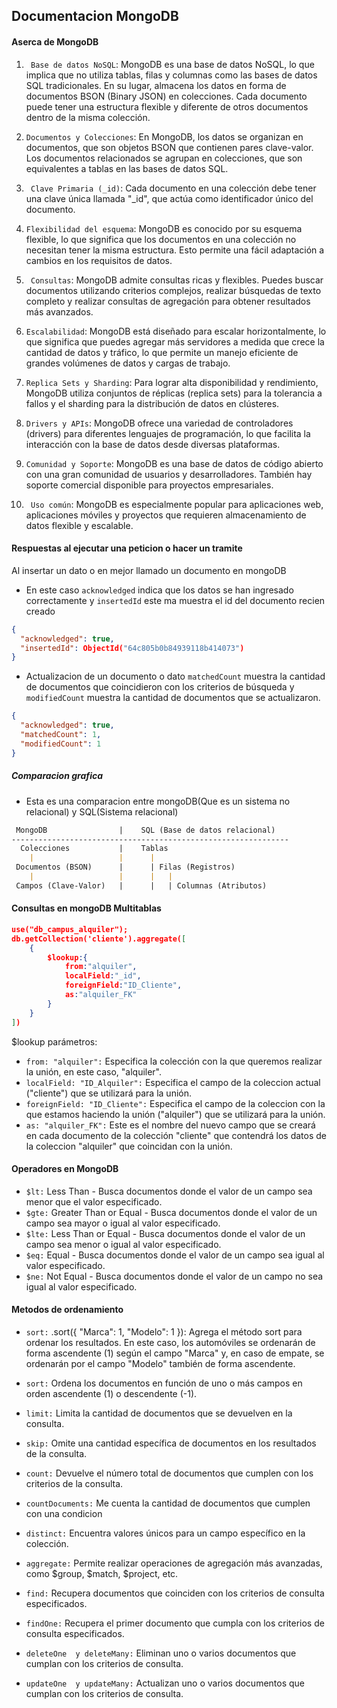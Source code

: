 ## Documentacion MongoDB
#### Aserca de MongoDB
1. ` Base de datos NoSQL`: MongoDB es una base de datos NoSQL, lo que implica que no utiliza tablas, filas y columnas como las bases de datos SQL tradicionales. En su lugar, almacena los datos en forma de documentos BSON (Binary JSON) en colecciones. Cada documento puede tener una estructura flexible y diferente de otros documentos dentro de la misma colección.

2. `Documentos y Colecciones`: En MongoDB, los datos se organizan en documentos, que son objetos BSON que contienen pares clave-valor. Los documentos relacionados se agrupan en colecciones, que son equivalentes a tablas en las bases de datos SQL.

3. ` Clave Primaria (_id)`: Cada documento en una colección debe tener una clave única llamada "_id", que actúa como identificador único del documento.

4. `Flexibilidad del esquema`: MongoDB es conocido por su esquema flexible, lo que significa que los documentos en una colección no necesitan tener la misma estructura. Esto permite una fácil adaptación a cambios en los requisitos de datos.

5. ` Consultas`: MongoDB admite consultas ricas y flexibles. Puedes buscar documentos utilizando criterios complejos, realizar búsquedas de texto completo y realizar consultas de agregación para obtener resultados más avanzados.

6. `Escalabilidad`: MongoDB está diseñado para escalar horizontalmente, lo que significa que puedes agregar más servidores a medida que crece la cantidad de datos y tráfico, lo que permite un manejo eficiente de grandes volúmenes de datos y cargas de trabajo.

7. `Replica Sets y Sharding`: Para lograr alta disponibilidad y rendimiento, MongoDB utiliza conjuntos de réplicas (replica sets) para la tolerancia a fallos y el sharding para la distribución de datos en clústeres.

8. `Drivers y APIs`: MongoDB ofrece una variedad de controladores (drivers) para diferentes lenguajes de programación, lo que facilita la interacción con la base de datos desde diversas plataformas.

9. `Comunidad y Soporte`: MongoDB es una base de datos de código abierto con una gran comunidad de usuarios y desarrolladores. También hay soporte comercial disponible para proyectos empresariales.

10. ` Uso común`: MongoDB es especialmente popular para aplicaciones web, aplicaciones móviles y proyectos que requieren almacenamiento de datos flexible y escalable.

#### Respuestas al ejecutar una peticion o hacer un tramite

Al insertar un dato o en mejor llamado un documento en mongoDB
- En este caso ``acknowledged`` indica que los datos se han ingresado correctamente
y ``insertedId`` este ma muestra el id del documento recien creado

```json
{
  "acknowledged": true,
  "insertedId": ObjectId("64c805b0b84939118b414073")
}
```
- Actualizacion de un documento o dato `matchedCount` muestra la cantidad de documentos que coincidieron con los criterios de búsqueda y `modifiedCount` muestra la cantidad de documentos que se actualizaron.

```json 
{
  "acknowledged": true,
  "matchedCount": 1,
  "modifiedCount": 1
}
```
##### Comparacion grafica
- Esta es una comparacion entre mongoDB(Que es un sistema no relacional) y SQL(Sistema relacional)

```md 
 MongoDB                |    SQL (Base de datos relacional)
--------------------------------------------------------------
  Colecciones           |    Tablas
    |                   |      |
 Documentos (BSON)      |      | Filas (Registros)
    |                   |      |   |
 Campos (Clave-Valor)   |      |   | Columnas (Atributos)
```

#### Consultas en mongoDB Multitablas

```json
use("db_campus_alquiler");
db.getCollection('cliente').aggregate([
    {
        $lookup:{
            from:"alquiler",
            localField:"_id",
            foreignField:"ID_Cliente",
            as:"alquiler_FK"
        }
    }
])
```


$lookup parámetros:

- `from: "alquiler":` Especifica la colección con la que queremos realizar la unión, en este caso, "alquiler".
- `localField: "ID_Alquiler":` Especifica el campo de la coleccion actual ("cliente") que se utilizará para la unión.
- `foreignField: "ID_Cliente":` Especifica el campo de la coleccion con la que estamos haciendo la unión ("alquiler") que se utilizará para la unión.
- `as: "alquiler_FK":` Este es el nombre del nuevo campo que se creará en cada documento de la colección "cliente" que contendrá los datos de la coleccion "alquiler" que coincidan con la unión.

#### Operadores en MongoDB

- `$lt:` Less Than - Busca documentos donde el valor de un campo sea menor que el valor especificado.
- `$gte:` Greater Than or Equal - Busca documentos donde el valor de un campo sea mayor o igual al valor especificado.
- `$lte:` Less Than or Equal - Busca documentos donde el valor de un campo sea menor o igual al valor especificado.
- `$eq:` Equal - Busca documentos donde el valor de un campo sea igual al valor especificado.
- `$ne:` Not Equal - Busca documentos donde el valor de un campo no sea igual al valor especificado.

#### Metodos de ordenamiento

- `sort:` .sort({ "Marca": 1, "Modelo": 1 }): Agrega el método sort para ordenar los resultados. En este caso, los automóviles se ordenarán de forma ascendente (1) según el campo "Marca" y, en caso de empate, se ordenarán por el campo "Modelo" también de forma ascendente.

- `sort:`  Ordena los documentos en función de uno o más campos en orden ascendente (1) o descendente (-1).
- `limit:`  Limita la cantidad de documentos que se devuelven en la consulta.
- `skip:`  Omite una cantidad específica de documentos en los resultados de la consulta.
- `count:`  Devuelve el número total de documentos que cumplen con los criterios de la consulta.
- `countDocuments:` Me cuenta la cantidad de documentos que cumplen con una condicion
- `distinct:`  Encuentra valores únicos para un campo específico en la colección.
- `aggregate:`  Permite realizar operaciones de agregación más avanzadas, como $group, $match, $project, etc.
- `find:`  Recupera documentos que coinciden con los criterios de consulta especificados.
- `findOne:`  Recupera el primer documento que cumpla con los criterios de consulta especificados.
- `deleteOne  y deleteMany:` Eliminan uno o varios documentos que cumplan con los criterios de consulta.
- `updateOne  y updateMany:` Actualizan uno o varios documentos que cumplan con los criterios de consulta.